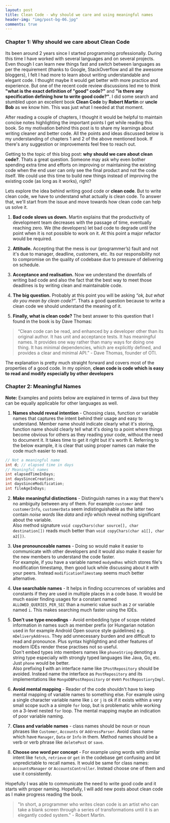 ```yaml
---
layout: post
title: Clean Code - why should we care and using meaningful names
header-img: "img/post-bg-06.jpg"
comments: true
---
```


### Chapter 1: Why should we care about Clean Code
Its been around 2 years since I started programming professionally. During this time I have worked with several languages and on several projects. Even though I can learn new things fast and switch between languages as per the requirement (thanks to Google, StackOverflow and all the awesome bloggers), I felt I had more to learn about writing understandable and elegant code. I thought maybe it would get better with more practice and experience. But one of the recent code review discussions led me to think **"what is the exact definition of "good" code?"** and **"is there any specification defining how to write good code?"**. I did some search and stumbled upon an excellent book **Clean Code** by **Robert Martin** or **uncle Bob** as we know him. This was just what I needed at that moment.

After reading a couple of chapters, I thought it would be helpful to maintain concise notes highlighting the important points I get while reading this book. So my motivation behind this post is to share my learnings about writing cleaner and better code. All the points and ideas discussed below is my understanding of chapters 1 and 2 of the above mentioned book. If there's any suggestion or improvements feel free to reach out.

Getting to the topic of this blog post: **why should we care about clean code?**. Thats a great question. Someone may ask why even bother spending extra time and efforts on improving or maintaining the existing code when the end user can only see the final product and not the code itself. We could use this time to build new things instead of improving the existing code (as long as it works), right?

Lets explore the idea behind writing good code or **clean code**. But to write clean code, we have to understand what actually is clean code. To answer that, we'll start from the issue and move towards how clean code can help us solve it.

1. **Bad code slows us down.** Martin explains that the productivity of development team decreases with the passage of time, eventually reaching zero. We (the developers) let bad code to degrade until the point when it is not possible to work on it. At this point a major refactor would be required.

2. **Attitude.** Accepting that the mess is our (programmer’s) fault and not it's due to manager, deadline, customers, etc. Its our responsibility not to compromise on the quality of codebase due to pressure of delivering on schedule.

3. **Acceptance and realisation.** Now we understand the downfalls of writing bad code and also the fact that the best way to meet those deadlines is by writing clean and maintainable code.

4. **The big question.** Probably at this point you will be asking *“ok, but what do you mean by clean code?”*. Thats a good question because to write a clean code we should understand the meaning of it.

5. **Finally, what is clean code?** The best answer to this question that I found in the book is by Dave Thomas:
> “Clean code can be read, and enhanced by a developer other than its original author. It has unit and acceptance tests. It has meaningful names. It provides one way rather than many ways for doing one thing. It has minimal dependencies, which are explicitly defined, and provides a clear and minimal API.” - Dave Thomas, founder of OTI.

The explanation is pretty much straight forward and covers most of the properties of a good code. In my opinion, **clean code is code which is easy to read and modify especially by other developers**


### Chapter 2: Meaningful Names

**Note:** Examples and points below are explained in terms of Java but they can be equally applicable for other languages as well.

1. **Names should reveal intention** - Choosing class, function or variable names that captures the intent behind their usage and easy to understand.
Member name should indicate clearly what it's storing, function name should clearly tell what it's doing to a point where things become obvious for others as they reading your code, without the need to document it. It takes time to get it right but it's worth it.
Referring to the below example, it is clear that using proper names can make the code much easier to read.
```java
// Not a meaningful name
int d; // elapsed time in days
// Meaningful names
int elapsedTimeInDays;
int daysSinceCreation;
int daysSinceModification;
int fileAgeInDays;
```

2. **Make meaningful distinctions** - Distinguish names in a way that there's no ambiguity between any of them. For example `customer` and `customerInfo`, `customerData` seem indistinguishable as the latter two contain *noise words* like *data* and *info* which reveal nothing significant about the variable.<br>
Also method signature `void copyChars(char source[], char destination[])` reads much better than `void copyChars(char a1[], char a2[])`.

3. **Use pronounceable names** - Doing so would make it easier to communicate with other developers and it would also make it easier for the new members to understand the code faster.<br>
For example, if you have a variable named `modymdhms` which stores file's modification timestamp, then good luck while discussing about it with your peers. Instead `modificationTimestamp` seems much better alternative.

4. **Use searchable names** - It helps in finding occurrences of variables and constants if they are used in multiple places in a code base. It would be much easier finding usages for a constant named `ALLOWED_QUERIES_PER_SEC` than a numeric value such as `2` or variable named `i`. This makes searching much faster using the IDEs.

5. **Don’t use type encodings** - Avoid embedding type of scope related information in names such as member prefix (or Hungarian notation used in for example Android Open source style guidelines)  e.g. `mDeliveryAddress`. They add unnecessary burden and are difficult to read and pronounce. Plus syntax highlighting and other features of modern IDEs render these practises not so useful.<br>
Don't embed types into members names like `phoneString` denoting a string type especially with strongly typed languages like Java, Go, etc. Just `phone` would be better.<br>
Also prefixing **I** with an interface name like `IPostRepository` should be avoided. Instead name the interface as `PostRepository` and its implementations like `MongoDBPostRepository` or even `PostRepostioryImpl`.

6. **Avoid mental mapping** - Reader of the code shouldn't have to keep mental mapping of variable names to something else. For example using a single character variable name like `i` or `j` is ok if it exists within a very small scope such a a simple `for` loop, but is problematic while working on a 3-level nested `for` loop. The mental mapping maybe an indication of poor variable naming.

7. **Class and variable names** - class names should be noun or noun phrases like `Customer`, `Accounts` or `AddressParser`. Avoid class name which have `Manager`, `Data` or `Info` in them. Method names should be a verb or verb phrase like `deletePost` or `save`.

8. **Choose one word per concept** - For example using words with similar intent like `fetch`, `retrieve` or `get` in the codebase get confusing and bit unpredictable to recall names. It would be same for class names: `AccountsManager` or `AccountsController`. Instead choose one of them and use it consistently.


Hopefully I was able to communicate the need to write good code and it starts with proper naming. Hopefully, I will add new posts about clean code as I make progress reading the book.

> "In short, a programmer who writes clean code is an artist who can take a blank screen through a series of transformations until it is an elegantly coded system." - Robert Martin.
